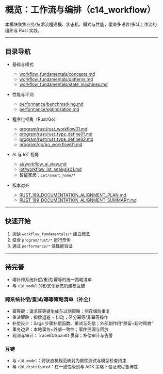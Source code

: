 # 概览：工作流与编排（c14_workflow）

本模块聚焦业务/技术流程建模、状态机、模式与性能，覆盖多语言/多域工作流的组织与 Rust 实践。

---

## 目录导航

- 基础与模式
  - [workflow_fundamentals/concepts.md](./workflow_fundamentals/concepts.md)
  - [workflow_fundamentals/patterns.md](./workflow_fundamentals/patterns.md)
  - [workflow_fundamentals/state_machines.md](./workflow_fundamentals/state_machines.md)

- 性能与评测
  - [performance/benchmarking.md](./performance/benchmarking.md)
  - [performance/optimization.md](./performance/optimization.md)

- 程序化视角（Rust/Go）
  - [program/rust/rust_workflow01.md](./program/rust/rust_workflow01.md)
  - [program/rust/rust_type_define01.md](./program/rust/rust_type_define01.md)
  - [program/rust/rust_type_define02.md](./program/rust/rust_type_define02.md)
  - [program/go/go_workflow01.md](./program/go/go_workflow01.md)

- AI 与 IoT 视角
  - [ai/workflow_ai_view.md](./ai/workflow_ai_view.md)
  - [iot/workflow_iot_analysis01.md](./iot/workflow_iot_analysis01.md)
  - 智能家居：`iot/smart_home/*`

- 版本对齐
  - [RUST_189_DOCUMENTATION_ALIGNMENT_PLAN.md](./RUST_189_DOCUMENTATION_ALIGNMENT_PLAN.md)
  - [RUST_189_DOCUMENTATION_ALIGNMENT_SUMMARY.md](./RUST_189_DOCUMENTATION_ALIGNMENT_SUMMARY.md)

---

## 快速开始

1) 阅读 `workflow_fundamentals/*` 建立概念
2) 结合 `program/rust/*` 运行示例
3) 通过 `performance/*` 做性能验证

---

## 待完善

- 增补跨系统补偿/重试/幂等的统一策略清单
- 与 `c18_model` 的形式化状态机建模互链

### 跨系统补偿/重试/幂等策略清单（补全）

- 幂等键：请求幂等键生成与过期策略；侧存储防重复
- 重试策略：指数退避 + 抖动；区分幂等/非幂等操作
- 补偿设计：Saga 步骤补偿函数、重试与死信；外部副作用“预留+超时释放”
- 事务边界：本地事务+外部一致性；事件溯源与回放
- 观测与审计：TraceID/SpanID 贯穿；补偿审计与告警

### 互链

- 与 `c18_model`：将状态机规范映射为属性测试与模型检查约束
- 与 `c20_distributed`：在一致性级别与 ACK 策略下验证流程鲁棒性
